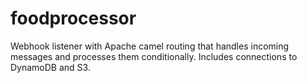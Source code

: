 # foodprocessor
Webhook listener with Apache camel routing that handles incoming messages and processes them conditionally. Includes connections to DynamoDB and S3.
